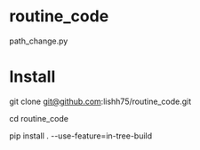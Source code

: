# routine_code
path_change.py

# Install
git clone git@github.com:lishh75/routine_code.git

cd routine_code

pip install . --use-feature=in-tree-build




